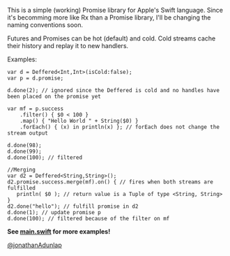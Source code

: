 This is a simple (working) Promise library for Apple's Swift language. Since it's becomming more like Rx than a Promise library, I'll be changing the naming conventions soon.

Futures and Promises can be hot (default) and cold. Cold streams cache their history and replay it to new handlers.

Examples:

    var d = Deffered<Int,Int>(isCold:false);
    var p = d.promise;
    
    d.done(2); // ignored since the Deffered is cold and no handles have been placed on the promise yet
    
    var mf = p.success
        .filter() { $0 < 100 }
        .map() { "Hello World " + String($0) }
        .forEach() { (x) in println(x) }; // forEach does not change the stream output

    d.done(98);
    d.done(99);
    d.done(100); // filtered

    //Merging
    var d2 = Deffered<String,String>();
    d2.promise.success.merge(mf).on() { // fires when both streams are fulfilled
       println( $0 ); // return value is a Tuple of type <String, String>
    }
    d2.done("hello"); // fulfill promise in d2
    d.done(1); // update promise p
    d.done(100); // filtered because of the filter on mf
    
**See [main.swift](https://github.com/jadbox/ASwiftPromise/blob/master/ASwiftPromise/main.swift) for more examples!**

[@jonathanAdunlap](http://twitter.com/jonathanAdunlap)
